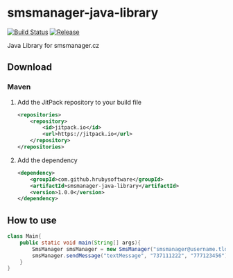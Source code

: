 # smsmanager-java-library
[![Build Status](https://travis-ci.org/hrubysoftware/smsmanager-java-library.svg?branch=master)](https://travis-ci.org/hrubysoftware/smsmanager-java-library) 
[![Release](https://jitpack.io/v/hrubysoftware/smsmanager-java-library.svg)](https://jitpack.io/#hrubysoftware/smsmanager-java-library)

Java Library for smsmanager.cz

## Download

### Maven

1. Add the JitPack repository to your build file 
    ```xml
    <repositories>
    	<repository>
    	    <id>jitpack.io</id>
    	    <url>https://jitpack.io</url>
    	</repository>
    </repositories>
    ```
2. Add the dependency
    ```xml
	<dependency>
	    <groupId>com.github.hrubysoftware</groupId>
	    <artifactId>smsmanager-java-library</artifactId>
	    <version>1.0.0</version>
	</dependency>
    ```

## How to use

```java
class Main{
    public static void main(String[] args){
        SmsManager smsManager = new SmsManager("smsmanager@username.tld", "smsmanager-password");
        smsManager.sendMessage("textMessage", "737111222", "777123456"); //one or more phone numbers
    }    
}


```